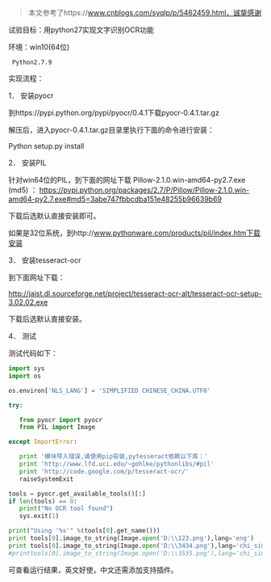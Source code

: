 > 本文参考了https://www.cnblogs.com/syqlp/p/5462459.html，诚挚感谢

试验目标：用python27实现文字识别OCR功能

环境：win10(64位)

     Python2.7.9

实现流程：

1． 安装pyocr

到https://pypi.python.org/pypi/pyocr/0.4.1下载pyocr-0.4.1.tar.gz

解压后，进入pyocr-0.4.1.tar.gz目录里执行下面的命令进行安装：

Python setup.py install

2． 安装PIL

针对win64位的PIL，到下面的网址下载 Pillow-2.1.0.win-amd64-py2.7.exe (md5) ：   https://pypi.python.org/packages/2.7/P/Pillow/Pillow-2.1.0.win-amd64-py2.7.exe#md5=3abe747fbbcdba151e48255b96639b69

 下载后选默认直接安装即可。

如果是32位系统，到http://www.pythonware.com/products/pil/index.htm下载安装

3． 安装tesseract-ocr

到下面网址下载：

http://jaist.dl.sourceforge.net/project/tesseract-ocr-alt/tesseract-ocr-setup-3.02.02.exe

下载后选默认直接安装。

4． 测试

测试代码如下：
```python
import sys
import os

os.environ['NLS_LANG'] = 'SIMPLIFIED CHINESE_CHINA.UTF8'

try:

   from pyocr import pyocr
   from PIL import Image

except ImportError:

   print '模块导入错误,请使用pip安装,pytesseract依赖以下库：'
   print 'http://www.lfd.uci.edu/~gohlke/pythonlibs/#pil'
   print 'http://code.google.com/p/tesseract-ocr/'
   raiseSystemExit

tools = pyocr.get_available_tools()[:]
if len(tools) == 0:
   print("No OCR tool found")
   sys.exit(1)

print("Using '%s'" %(tools[0].get_name()))
print tools[0].image_to_string(Image.open('D:\\123.png'),lang='eng')
print tools[0].image_to_string(Image.open('D:\\3434.png'),lang='chi_sim')
#printtools[0].image_to_string(Image.open('D:\\3535.png'),lang='chi_sim')

```
可查看运行结果，英文好使，中文还需添加支持插件。
